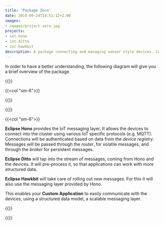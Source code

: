 ```yaml
---
title: 'Package Zero'
date: 2019-09-24T14:51:12+2:00
images:
- images/project-zero.jpg
projects:
- iot.hono
- iot.ditto
- iot.hawkbit
description: A package connecting and managing sensor style devices. Connecting sensors to the cloud, processing data with a digital twin platform, and managing device firmware.
---
```


In order to have a better understanding, the following diagram will give you a brief overview of the package.

{{<row>}}

{{<col "sm-6">}}

{{<img-fluid src="images/overview.png" title="Overview diagram">}}

{{</col>}}

{{<col "sm-6">}}

<p class="border-callout-left" style="border-color: #ff972f;">
<strong>Eclipse Hono</strong> provides the IoT messaging layer. It allows the devices to connect into the cluster
using various IoT specific protocols (e.g. MQTT). Connections will be authenticated based on data from
the <em>device registry</em>. Messages will be passed through the <em>router</em>, for volatile messages, and through
the <em>broker</em> for persistent messages.
</p>

<p class="border-callout-left" style="border-color: #81aca6;">
<strong>Eclipse Ditto</strong> will tap into the stream of messages, coming from Hono and the devices. It will
pre-process it, so that applications can work with more structured data.
</p>

<p class="border-callout-left" style="border-color: #8e86ae;">
<strong>Eclipse Hawkbit</strong> will take care of rolling out new messages. For this it will also use the messaging
layer provided by Hono.
</p>

<p class="border-callout-left" style="border-color: #ff6d6d;">
This enables your <strong>Custom Application</strong> to easily communicate with the devices, using a
structured data model, a scalable messaging layer.
</p>

{{</col>}}

{{</row>}}
